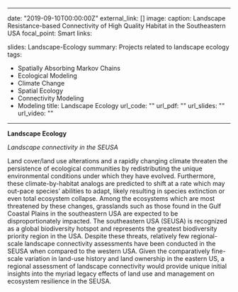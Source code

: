 ---
date: "2019-09-10T00:00:00Z"
external_link: []
image:
  caption: Landscape Resistance-based Connectivity of High Quality Habitat in the Southeastern USA
  focal_point: Smart
links:

slides: Landscape-Ecology
summary: Projects related to landscape ecology
tags:
- Spatially Absorbing Markov Chains
- Ecological Modeling
- Climate Change
- Spatial Ecology
- Connectivity Modeling
- Modeling
title: Landscape Ecology
url_code: ""
url_pdf: ""
url_slides: ""
url_video: ""
---

**Landscape Ecology**


*Landscape connectivity in the SEUSA*

Land cover/land use alterations and a rapidly changing climate threaten the persistence of ecological communities by redistributing the unique environmental conditions under which they have evolved. Furthermore, these climate-by-habitat analogs are predicted to shift at a rate which may out-pace species’ abilities to adapt, likely resulting in species extinction or even total ecosystem collapse. Among the ecosystems which are most threatened by these changes, grasslands such as those found in the Gulf Coastal Plains in the southeastern USA are expected to be disproportionately impacted. The southeastern USA (SEUSA) is recognized as a global biodiversity hotspot and represents the greatest biodiversity priority region in the USA. Despite these threats, relatively few regional-scale landscape connectivity assessments have been conducted in the SEUSA when compared to the western USA. Given the comparatively fine-scale variation in land-use history and land ownership in the eastern US, a regional assessment of landscape connectivity would provide unique initial insights into the myriad legacy effects of land use and management on ecosystem resilience in the SEUSA.
